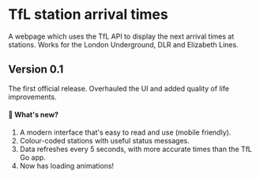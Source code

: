 # TfL station arrival times
A webpage which uses the TfL API to display the next arrival times at stations. Works for the London Underground, DLR and Elizabeth Lines.

## Version 0.1
The first official release. Overhauled the UI and added quality of life improvements.

#### 🔎 What's new?
1. A modern interface that's easy to read and use (mobile friendly).
2. Colour-coded stations with useful status messages.
3. Data refreshes every 5 seconds, with more accurate times than the TfL Go app.
4. Now has loading animations!
